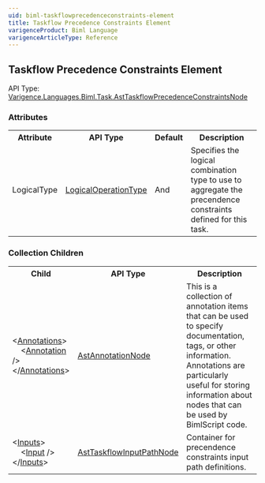 ```yaml
---
uid: biml-taskflowprecedenceconstraints-element
title: Taskflow Precedence Constraints Element
varigenceProduct: Biml Language
varigenceArticleType: Reference
---
```

## Taskflow Precedence Constraints Element<div class="AssemblyInfoGroup"><div class="CrossReferenceGroup"><div class="CrossReferenceHeader">API Type:</div><div class="CrossReferenceValue"><a href="../api-reference/Varigence.Languages.Biml.Task.AstTaskflowPrecedenceConstraintsNode.html">Varigence.Languages.Biml.Task.AstTaskflowPrecedenceConstraintsNode</a></div></div></div><div class="AttributeGroup"><h3>Attributes</h3><table id="AttributeList" class="AttributeList"><tbody><tr><th class="AttributeNameColumnHeader">Attribute</th><th class="AttributeTypeColumnHeader">API Type</th><th class="AttributeDefaultColumnHeader">Default</th><th class="AttributeSummaryColumnHeader">Description</th></tr><tr class="ad0"><td class="AttributeName">LogicalType</td><td class="AttributeType"><a href="../api-reference/Varigence.Languages.Biml.Task.LogicalOperationType.html">LogicalOperationType</a></td><td class="AttributeDefault">And</td><td class="AttributeSummary"><div class ="SummaryItem">Specifies the logical combination type to use to aggregate the precendence constraints defined for this task. </div></td></tr></tbody></table></div><div class="ChildGroup">### Collection Children<table id="ChildList" class="ChildList"><tbody><tr><th class="ChildNameColumnHeader">Child</th><th class="ChildTypeColumnHeader">API Type</th><th class="ChildSummaryColumnHeader">Description</th></tr><tr class="cd0"><td class="ChildName"><span class="punc">&lt;</span><a href=Varigence.Languages.Biml.AstNode_Annotations.html">Annotations</a><span class="punc">&gt;</span><br />&nbsp;&nbsp;&nbsp;&nbsp;<span class="punc">&lt;</span><a href=Varigence.Languages.Biml.AstAnnotationNode.html">Annotation</a> <span class="punc">/&gt;</span><br /><span class="punc">&lt;/</span><a href=Varigence.Languages.Biml.AstNode_Annotations.html">Annotations</a><span class="punc">&gt;</span></td><td class="ChildType"><a href="../api-reference/Varigence.Languages.Biml.AstAnnotationNode.html">AstAnnotationNode</a></td><td class="ChildSummary"><div class ="SummaryItem">This is a collection of annotation items that can be used to specify documentation, tags, or other information.  Annotations are particularly useful for storing information about nodes that can be used by BimlScript code. </div> </td></tr><tr class="cd1"><td class="ChildName"><span class="punc">&lt;</span><a href=Varigence.Languages.Biml.Task.AstTaskflowPrecedenceConstraintsNode_Inputs.html">Inputs</a><span class="punc">&gt;</span><br />&nbsp;&nbsp;&nbsp;&nbsp;<span class="punc">&lt;</span><a href=Varigence.Languages.Biml.Task.AstTaskflowInputPathNode.html">Input</a> <span class="punc">/&gt;</span><br /><span class="punc">&lt;/</span><a href=Varigence.Languages.Biml.Task.AstTaskflowPrecedenceConstraintsNode_Inputs.html">Inputs</a><span class="punc">&gt;</span></td><td class="ChildType"><a href="../api-reference/Varigence.Languages.Biml.Task.AstTaskflowInputPathNode.html">AstTaskflowInputPathNode</a></td><td class="ChildSummary"><div class ="SummaryItem">Container for precendence constraints input path definitions. </div> </td></tr></tbody></table></div>